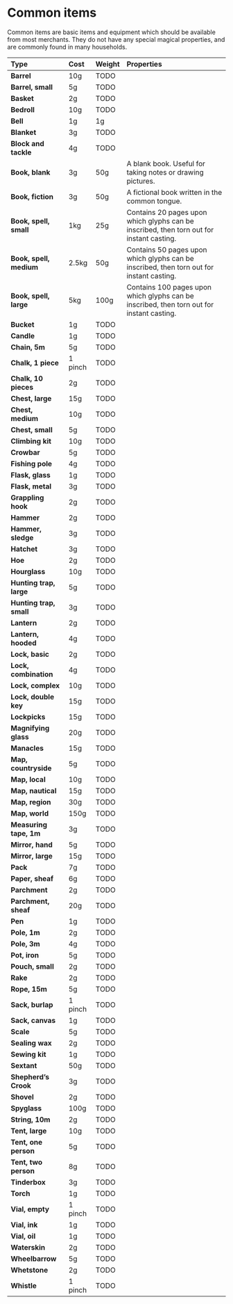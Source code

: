 # Common items

Common items are basic items and equipment which should be available from most merchants. They do not have any special magical properties, and are commonly found in many households.

| **Type** | **Cost** | **Weight** | **Properties** |
| :--- | :--- | :--- | :--- |
| **Barrel** | 10g | TODO |  |
| **Barrel, small** | 5g | TODO |  |
| **Basket** | 2g | TODO |  |
| **Bedroll** | 10g | TODO |  |
| **Bell** | 1g | 1g |  |
| **Blanket** | 3g | TODO |  |
| **Block and tackle** | 4g | TODO |  |
| **Book, blank** | 3g | 50g | A blank book. Useful for taking notes or drawing pictures. |
| **Book, fiction** | 3g | 50g | A fictional book written in the common tongue. |
| **Book, spell, small** | 1kg | 25g | Contains 20 pages upon which glyphs can be inscribed, then torn out for instant casting. |
| **Book, spell, medium** | 2.5kg | 50g | Contains 50 pages upon which glyphs can be inscribed, then torn out for instant casting. |
| **Book, spell, large** | 5kg | 100g | Contains 100 pages upon which glyphs can be inscribed, then torn out for instant casting. |
| **Bucket** | 1g | TODO |  |
| **Candle** | 1g | TODO |  |
| **Chain, 5m** | 5g | TODO |  |
| **Chalk, 1 piece** | 1 pinch | TODO |  |
| **Chalk, 10 pieces** | 2g | TODO |  |
| **Chest, large** | 15g | TODO |  |
| **Chest, medium** | 10g | TODO |  |
| **Chest, small** | 5g | TODO |  |
| **Climbing kit** | 10g | TODO |  |
| **Crowbar** | 5g | TODO |  |
| **Fishing pole** | 4g | TODO |  |
| **Flask, glass** | 1g | TODO |  |
| **Flask, metal** | 3g | TODO |  |
| **Grappling hook** | 2g | TODO |  |
| **Hammer** | 2g | TODO |  |
| **Hammer, sledge** | 3g | TODO |  |
| **Hatchet** | 3g | TODO |  |
| **Hoe** | 2g | TODO |  |
| **Hourglass** | 10g | TODO |  |
| **Hunting trap, large** | 5g | TODO |  |
| **Hunting trap, small** | 3g | TODO |  |
| **Lantern** | 2g | TODO |  |
| **Lantern, hooded** | 4g | TODO |  |
| **Lock, basic** | 2g | TODO |  |
| **Lock, combination** | 4g | TODO |  |
| **Lock, complex** | 10g | TODO |  |
| **Lock, double key** | 15g | TODO |  |
| **Lockpicks** | 15g | TODO |  |
| **Magnifying glass** | 20g | TODO |  |
| **Manacles** | 15g | TODO |  |
| **Map, countryside** | 5g | TODO |  |
| **Map, local** | 10g | TODO |  |
| **Map, nautical** | 15g | TODO |  |
| **Map, region** | 30g | TODO |  |
| **Map, world** | 150g | TODO |  |
| **Measuring tape, 1m** | 3g | TODO |  |
| **Mirror, hand** | 5g | TODO |  |
| **Mirror, large** | 15g | TODO |  |
| **Pack** | 7g | TODO |  |
| **Paper, sheaf** | 6g | TODO |  |
| **Parchment** | 2g | TODO |  |
| **Parchment, sheaf** | 20g | TODO |  |
| **Pen** | 1g | TODO |  |
| **Pole, 1m** | 2g | TODO |  |
| **Pole, 3m** | 4g | TODO |  |
| **Pot, iron** | 5g | TODO |  |
| **Pouch, small** | 2g | TODO |  |
| **Rake** | 2g | TODO |  |
| **Rope, 15m** | 5g | TODO |  |
| **Sack, burlap** | 1 pinch | TODO |  |
| **Sack, canvas** | 1g | TODO |  |
| **Scale** | 5g | TODO |  |
| **Sealing wax** | 2g | TODO |  |
| **Sewing kit** | 1g | TODO |  |
| **Sextant** | 50g | TODO |  |
| **Shepherd’s Crook** | 3g | TODO |  |
| **Shovel** | 2g | TODO |  |
| **Spyglass** | 100g | TODO |  |
| **String, 10m** | 2g | TODO |  |
| **Tent, large** | 10g | TODO |  |
| **Tent, one person** | 5g | TODO |  |
| **Tent, two person** | 8g | TODO |  |
| **Tinderbox** | 3g | TODO |  |
| **Torch** | 1g | TODO |  |
| **Vial, empty** | 1 pinch | TODO |  |
| **Vial, ink** | 1g | TODO |  |
| **Vial, oil** | 1g | TODO |  |
| **Waterskin** | 2g | TODO |  |
| **Wheelbarrow** | 5g | TODO |  |
| **Whetstone** | 2g | TODO |  |
| **Whistle** | 1 pinch | TODO |  |

